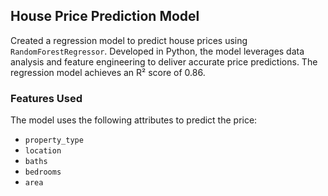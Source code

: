 ## House Price Prediction Model

Created a regression model to predict house prices using `RandomForestRegressor`. Developed in Python, the model leverages data analysis and feature engineering to deliver accurate price predictions. The regression model achieves an R² score of 0.86.

### Features Used

The model uses the following attributes to predict the price:

- `property_type`
- `location`
- `baths`
- `bedrooms`
- `area`
